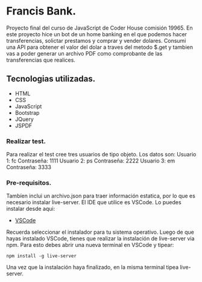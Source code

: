 # Francis Bank.

Proyecto final del curso de JavaScript de Coder House comisión 19965.
En este proyecto hice un bot de un home banking en el que podemos hacer transferencias, solictar prestamos y comprar y vender dolares.
Consumi una API para obtener el valor del dolar a traves del metodo $.get y tambien vas a poder generar un archivo PDF como comprobante
de las transferencias que realices.

## Tecnologias utilizadas.
* HTML
* CSS
* JavaScript
* Bootstrap
* JQuery
* JSPDF

### Realizar test.
Para realizar el test cree tres usuarios de tipo objeto. Los datos son:
Usuario 1: fc
Contraseña: 1111
Usuario 2: ps
Contraseña: 2222
Usuario 3: em
Contraseña: 3333

### Pre-requisitos.

Tambíen inclui un archivo.json para traer información estatica, por lo que es necesario instalar live-server.
El IDE que utilice es VSCode. Lo puedes instalar desde aqui:

* [VSCode](https://code.visualstudio.com/)

Recuerda seleccionar el instalador para tu sistema operativo.
Luego de que hayas instalado VSCode, tienes que realizar la instalación de live-server via npm.
Para esto debes abrir una nueva terminal en VSCode y tipear:

```
npm install -g live-server
```
Una vez que la instalación haya finalizado, en la misma terminal tipea live-server.
